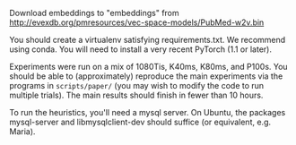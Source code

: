 Download embeddings to "embeddings" from
http://evexdb.org/pmresources/vec-space-models/PubMed-w2v.bin

You should create a virtualenv satisfying requirements.txt. We recommend using
conda. You will need to install a very recent PyTorch (1.1 or later).

Experiments were run on a mix of 1080Tis, K40ms, K80ms, and P100s.
You should be able to (approximately) reproduce the main experiments via the
programs in `scripts/paper/` (you may wish to modify the code to run multiple
trials). The main results should finish in fewer than 10 hours.


To run the heuristics, you'll need a mysql server. On Ubuntu, the packages
mysql-server and libmysqlclient-dev should suffice (or equivalent, e.g. Maria).
